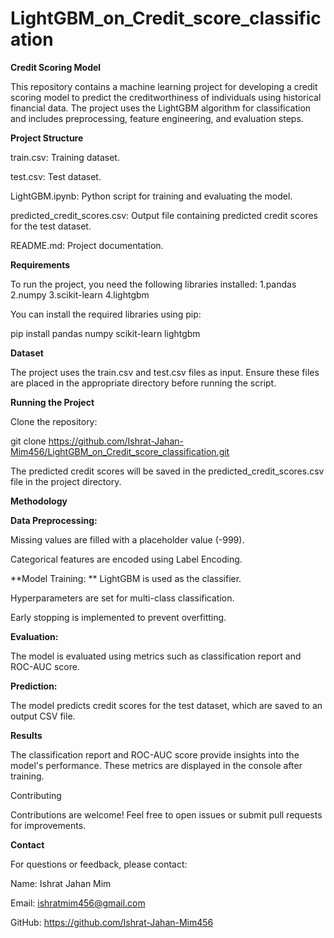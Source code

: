 # LightGBM_on_Credit_score_classification
**Credit Scoring Model**

This repository contains a machine learning project for developing a credit scoring model to predict the creditworthiness of individuals using historical financial data. The project uses the LightGBM algorithm for classification and includes preprocessing, feature engineering, and evaluation steps.

**Project Structure**

train.csv: Training dataset.

test.csv: Test dataset.

LightGBM.ipynb: Python script for training and evaluating the model.

predicted_credit_scores.csv: Output file containing predicted credit scores for the test dataset.

README.md: Project documentation.

**Requirements**

To run the project, you need the following libraries installed:
1.pandas
2.numpy
3.scikit-learn
4.lightgbm

You can install the required libraries using pip:

pip install pandas numpy scikit-learn lightgbm

**Dataset**

The project uses the train.csv and test.csv files as input. Ensure these files are placed in the appropriate directory before running the script.

**Running the Project**

Clone the repository:

git clone https://github.com/Ishrat-Jahan-Mim456/LightGBM_on_Credit_score_classification.git


The predicted credit scores will be saved in the predicted_credit_scores.csv file in the project directory.

**Methodology**

**Data Preprocessing:**

Missing values are filled with a placeholder value (-999).

Categorical features are encoded using Label Encoding.

**Model Training:
**
LightGBM is used as the classifier.

Hyperparameters are set for multi-class classification.

Early stopping is implemented to prevent overfitting.

**Evaluation:**

The model is evaluated using metrics such as classification report and ROC-AUC score.

**Prediction:**

The model predicts credit scores for the test dataset, which are saved to an output CSV file.

**Results**

The classification report and ROC-AUC score provide insights into the model's performance. These metrics are displayed in the console after training.

Contributing

Contributions are welcome! Feel free to open issues or submit pull requests for improvements.



**Contact**

For questions or feedback, please contact:

Name: Ishrat Jahan Mim

Email: ishratmim456@gmail.com

GitHub: https://github.com/Ishrat-Jahan-Mim456

